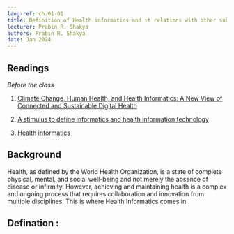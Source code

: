 ```yaml
---
lang-ref: ch.01-01        
title: Definition of Health informatics and it relations with other subjects
lecturer: Prabin R. Shakya
authors: Prabin R. Shakya        
date: Jan 2024
---    
```



## Readings 
*Before the class*
1. [Climate Change, Human Health, and Health Informatics: A New View of Connected and Sustainable Digital Health]("https://www.frontiersin.org/journals/digital-health/articles/10.3389/fdgth.2022.869721/full")

2. [A stimulus to define informatics and health information technology]("https://link.springer.com/article/10.1186/1472-6947-9-24")

3. [Health informatics]("https://link.springer.com/article/10.1007/PL00020869")

## Background 
Health, as defined by the World Health Organization, is a state of complete physical, mental, and social well-being and not merely the absence of disease or infirmity. However, achieving and maintaining health is a complex and ongoing process that requires collaboration and innovation from multiple disciplines. This is where Health Informatics comes in.

## Defination : 
